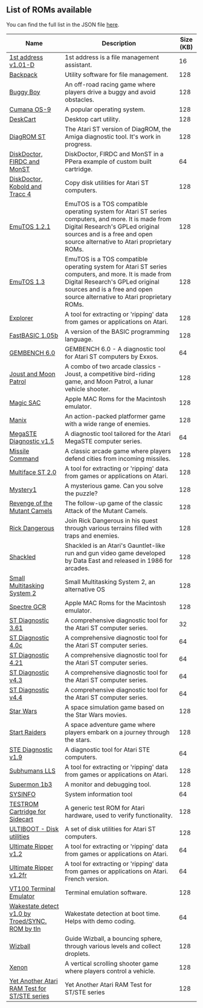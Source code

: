 
## List of ROMs available

You can find the full list in the JSON file [here](http://roms.sidecartridge.com/roms.json).

| Name | Description | Size (KB) |
| --- | --- | --- |
| [1st address v1.01-D](http://roms.sidecartridge.com/1st%20address%20v1.01-D.bin) | 1st address is a file management assistant. | 16 |
| [Backpack](http://roms.sidecartridge.com/backpack.stc) | Utility software for file management. | 128 |
| [Buggy Boy](http://roms.sidecartridge.com/Buggy%20Boy.img) | An off-road racing game where players drive a buggy and avoid obstacles. | 128 |
| [Cumana OS-9](http://roms.sidecartridge.com/cumana%20OS-9.stc) | A popular operating system. | 128 |
| [DeskCart](http://roms.sidecartridge.com/DeskCart.stc) | Desktop cart utility. | 128 |
| [DiagROM ST](http://roms.sidecartridge.com/DiagROMCart.rom) | The Atari ST version of DiagROM, the Amiga diagnostic tool. It's work in progress. | 128 |
| [DiskDoctor, FIRDC and MonST](http://roms.sidecartridge.com/CA3F_1W.BIN) | DiskDoctor, FIRDC and MonST in a PPera example of custom built cartridge. | 64 |
| [DiskDoctor, Kobold and Tracc 4](http://roms.sidecartridge.com/CARD1.STC) | Copy disk utilities for Atari ST computers. | 128 |
| [EmuTOS 1.2.1](http://roms.sidecartridge.com/etoscart.img) | EmuTOS is a TOS compatible operating system for Atari ST series computers, and more. It is made from Digital Research's GPLed original sources and is a free and open source alternative to Atari proprietary ROMs. | 128 |
| [EmuTOS 1.3](http://roms.sidecartridge.com/etoscart-1.3.0.img) | EmuTOS is a TOS compatible operating system for Atari ST series computers, and more. It is made from Digital Research's GPLed original sources and is a free and open source alternative to Atari proprietary ROMs. | 128 |
| [Explorer](http://roms.sidecartridge.com/explorer%200.28.stc) | A tool for extracting or 'ripping' data from games or applications on Atari. | 128 |
| [FastBASIC 1.05b](http://roms.sidecartridge.com/FastBASIC%201.05b.stc) | A version of the BASIC programming language. | 128 |
| [GEMBENCH 6.0](http://roms.sidecartridge.com/GB6.STC) | GEMBENCH 6.0 - A diagnostic tool for Atari ST computers by Exxos. | 64 |
| [Joust and Moon Patrol](http://roms.sidecartridge.com/Joust%20and%20Moon%20Patrol.STC) | A combo of two arcade classics - Joust, a competitive bird-riding game, and Moon Patrol, a lunar vehicle shooter. | 128 |
| [Magic SAC](http://roms.sidecartridge.com/Magic%20SAC.stc) | Apple MAC Roms for the Macintosh emulator. | 128 |
| [Manix](http://roms.sidecartridge.com/Manix.STC) | An action-packed platformer game with a wide range of enemies. | 128 |
| [MegaSTE Diagnostic v1.5](http://roms.sidecartridge.com/MegaSTE%20Diagnostic%20v1.5.bin) | A diagnostic tool tailored for the Atari MegaSTE computer series. | 64 |
| [Missile Command](http://roms.sidecartridge.com/Missile%20Command.STC) | A classic arcade game where players defend cities from incoming missiles. | 128 |
| [Multiface ST 2.0](http://roms.sidecartridge.com/Multiface%20ST%202.0.stc) | A tool for extracting or 'ripping' data from games or applications on Atari. | 128 |
| [Mystery1](http://roms.sidecartridge.com/Mystery1.stc) | A mysterious game. Can you solve the puzzle? | 128 |
| [Revenge of the Mutant Camels](http://roms.sidecartridge.com/REVCART.STC) | The follow-up game of the classic Attack of the Mutant Camels. | 128 |
| [Rick Dangerous](http://roms.sidecartridge.com/Rick%20Dangerous.STC) | Join Rick Dangerous in his quest through various terrains filled with traps and enemies. | 128 |
| [Shackled](http://roms.sidecartridge.com/SHACKLED.BIN) | Shackled is an Atari's Gauntlet-like run and gun video game developed by Data East and released in 1986 for arcades. | 128 |
| [Small Multitasking System 2](http://roms.sidecartridge.com/SMS2.stc) | Small Multitasking System 2, an alternative OS | 128 |
| [Spectre GCR](http://roms.sidecartridge.com/Spectre%20GCR.stc) | Apple MAC Roms for the Macintosh emulator. | 128 |
| [ST Diagnostic 3.61](http://roms.sidecartridge.com/ST%20Diagnostic%203.61.img) | A comprehensive diagnostic tool for the Atari ST computer series. | 32 |
| [ST Diagnostic 4.0c](http://roms.sidecartridge.com/ST%20Diagnostic%204.0c.bin) | A comprehensive diagnostic tool for the Atari ST computer series. | 64 |
| [ST Diagnostic 4.21](http://roms.sidecartridge.com/ST%20Diagnostic%204.21.bin) | A comprehensive diagnostic tool for the Atari ST computer series. | 64 |
| [ST Diagnostic v4.3](http://roms.sidecartridge.com/ST%20Diagnostic%20v4.3.bin) | A comprehensive diagnostic tool for the Atari ST computer series. | 64 |
| [ST Diagnostic v4.4](http://roms.sidecartridge.com/ST%20Diagnostic%20v4.4.bin) | A comprehensive diagnostic tool for the Atari ST computer series. | 64 |
| [Star Wars](http://roms.sidecartridge.com/Star%20Wars.STC) | A space simulation game based on the Star Wars movies. | 128 |
| [Start Raiders](http://roms.sidecartridge.com/Start%20Raiders.STC) | A space adventure game where players embark on a journey through the stars. | 128 |
| [STE Diagnostic v1.9](http://roms.sidecartridge.com/STE%20Test%20v1.9.img) | A diagnostic tool for Atari STE computers. | 64 |
| [Subhumans LLS](http://roms.sidecartridge.com/Subhumans%20LLS.stc) | A tool for extracting or 'ripping' data from games or applications on Atari. | 128 |
| [Supermon 1b3](http://roms.sidecartridge.com/Supermon%201b3.stc) | A monitor and debugging tool. | 128 |
| [SYSINFO](http://roms.sidecartridge.com/SYSINFO.STC) | System information tool | 64 |
| [TESTROM Cartridge for Sidecart](http://roms.sidecartridge.com/TESTROM.BIN) | A generic test ROM for Atari hardware, used to verify functionality. | 128 |
| [ULTIBOOT - Disk utilities](http://roms.sidecartridge.com/ULTIBOOT.STC) | A set of disk utilities for Atari ST computers. | 128 |
| [Ultimate Ripper v1.2](http://roms.sidecartridge.com/Ultimate%20Ripper%20v1.2.img) | A tool for extracting or 'ripping' data from games or applications on Atari. | 64 |
| [Ultimate Ripper v1.2fr](http://roms.sidecartridge.com/Ultimate%20Ripper%201.2fr.bin) | A tool for extracting or 'ripping' data from games or applications on Atari. French version. | 64 |
| [VT100 Terminal Emulator](http://roms.sidecartridge.com/VT100.stc) | Terminal emulation software. | 128 |
| [Wakestate detect v1.0 by Troed/SYNC. ROM by tIn](http://roms.sidecartridge.com/wsdetect.rom) | Wakestate detection at boot time. Helps with demo coding. | 64 |
| [Wizball](http://roms.sidecartridge.com/Wizball.STC) | Guide Wizball, a bouncing sphere, through various levels and collect droplets. | 128 |
| [Xenon](http://roms.sidecartridge.com/Xenon.STC) | A vertical scrolling shooter game where players control a vehicle. | 128 |
| [Yet Another Atari RAM Test for ST/STE series](http://roms.sidecartridge.com/YAART_ST.STC) | Yet Another Atari RAM Test for ST/STE series | 128 |
